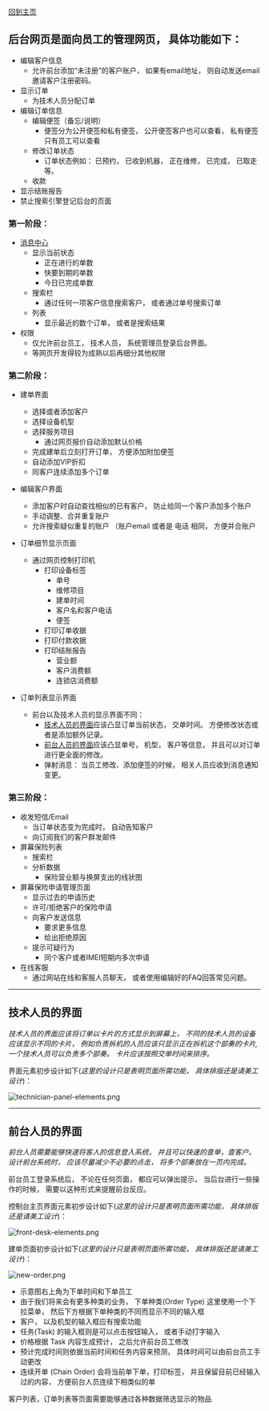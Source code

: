 [回到主页](../README.MD)

## 后台网页是面向员工的管理网页， 具体功能如下：
-   编辑客户信息
    -   允许前台添加“未注册”的客户账户， 如果有email地址， 则自动发送email邀请客户注册密码。
-   显示订单
    -   为技术人员分配订单
-   编辑订单信息
    -   编辑便签（备忘/说明）
        -   便签分为公开便签和私有便签， 公开便签客户也可以查看， 私有便签只有员工可以查看
    -   修改订单状态
        -   订单状态例如： 已预约， 已收到机器， 正在维修， 已完成， 已取走等。
    -   收款
-   显示结账报告
-   禁止搜索引擎登记后台的页面


### 第一阶段：
-   [消息中心](#前台人员的界面)
    -   显示当前状态
        -   正在进行的单数
        -   快要到期的单数
        -   今日已完成单数
    -   搜索栏
        -   通过任何一项客户信息搜索客户， 或者通过单号搜索订单
    -   列表
        -   显示最近的数个订单， 或者是搜索结果
-   权限
    -   仅允许前台员工， 技术人员， 系统管理员登录后台界面。
    -   等网页开发得较为成熟以后再细分其他权限
### 第二阶段：
-   建单界面
    -   选择或者添加客户
    -   选择设备机型
    -   选择服务项目
        -   通过网页报价自动添加默认价格
    -   完成建单后立刻打开订单， 方便添加附加便签
    -   自动添加VIP折扣
    -   同客户连续添加多个订单
-   编辑客户界面
    -   添加客户时自动查找相似的已有客户， 防止给同一个客户添加多个账户
    -   手动调整、合并重复账户
    -   允许搜索疑似重复的账户 （账户email 或者是 电话 相同， 方便并合账户
-   订单细节显示页面
    -   通过网页控制打印机
        -   打印设备标签
            -   单号
            -   维修项目
            -   建单时间
            -   客户名和客户电话
            -   便签
        -   打印订单收据
        -   打印付款收据
        -   打印结账报告
            -   营业额
            -   客户消费额
            -   连锁店消费额

-   订单列表显示界面
    -   前台以及技术人员的显示界面不同：
        -   [技术人员的界面](#技术人员的界面)应该凸显订单当前状态， 交单时间。 方便修改状态或者是添加额外记录。
        -   [前台人员的界面](#前台人员的界面)应该凸显单号， 机型， 客户等信息， 并且可以对订单进行更全面的修改。
        -   弹射消息： 当员工修改、添加便签的时候， 相关人员应收到消息通知变更。

### 第三阶段：
-   收发短信/Email
    -   当订单状态变为完成时， 自动告知客户
    -   向订阅我们的客户群发邮件
-   屏幕保险列表
    -   搜索栏
    -   分析数据
        -   保险营业额与换屏支出的线状图
-   屏幕保险申请管理页面
    -   显示过去的申请历史
    -   许可/拒绝客户的保险申请
    -   向客户发送信息
        -   要求更多信息
        -   给出拒绝原因
    -   提示可疑行为
        -   同个客户或者IMEI短期内多次申请
-   在线客服
    -   通过网站在线和客服人员聊天， 或者使用编辑好的FAQ回答常见问题。

--------------------

## 技术人员的界面

*技术人员的界面应该将订单以卡片的方式显示到屏幕上， 不同的技术人员的设备应该显示不同的卡片， 例如负责拆机的人员应该只显示正在拆机这个部奏的卡片, 一个技术人员可以负责多个部奏。 卡片应该按照交单时间来排序。*

界面元素初步设计如下(*这里的设计只是表明页面所需功能， 具体排版还是请美工设计*)：

![technician-panel-elements.png](./technician-panel-elements.png)


------------------------

## 前台人员的界面

*前台人员需要能够快速将客人的信息登入系统， 并且可以快速的查单，查客户。设计前台系统时， 应该尽量减少不必要的点击， 将多个部奏放在一页内完成。*

前台员工登录系统后， 不论在任何页面， 都应可以弹出提示， 当后台进行一些操作的时候， 需要以这种形式来提醒前台反应。

控制台主页界面元素初步设计如下(*这里的设计只是表明页面所需功能， 具体排版还是请美工设计*)：

![front-desk-elements.png](./front-desk-elements.png)

建单页面初步设计如下(*这里的设计只是表明页面所需功能， 具体排版还是请美工设计*)：

![new-order.png](./new-order.png)

-   示意图右上角为下单时间和下单员工
-   由于我们将来会有更多种类的业务， 下单种类(Order Type) 这里使用一个下拉菜单， 然后下方根据下单种类的不同而显示不同的输入框
-   客户， 以及机型的输入框应有搜索功能
-   任务(Task) 的输入框则是可以点击按钮输入， 或者手动打字输入
-   价格根据 Task 内容生成预计， 之后允许前台员工修改
-   预计完成时间则依据当前时间和任务内容来预测， 具体时间可以由前台员工手动更改
-   连续开单 (Chain Order) 会将当前单下单，打印标签， 并且保留目前已经输入过的内容， 方便前台人员连续下相类似的单

客户列表，订单列表等页面需要能够通过各种数据筛选显示的物品

